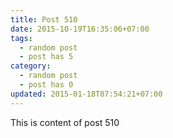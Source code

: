 ```yaml
---
title: Post 510
date: 2015-10-19T16:35:06+07:00
tags:
  - random post
  - post has 5
category:
  - random post
  - post has 0
updated: 2015-01-18T07:54:21+07:00
---
```

This is content of post 510